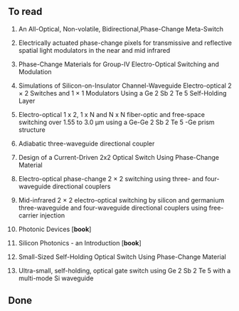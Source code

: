 ## To read

1. An	All-Optical,	Non-volatile,	Bidirectional,Phase-Change	Meta-Switch

2. Electrically actuated phase-change pixels for transmissive and reflective spatial light modulators in the near and mid infrared

3. Phase-Change Materials for Group-IV Electro-Optical Switching and Modulation

4. Simulations of Silicon-on-Insulator Channel-Waveguide Electro-optical 2 × 2 Switches and 1 × 1 Modulators Using a Ge 2 Sb 2 Te 5 Self-Holding Layer

5. Electro-optical 1 x 2, 1 x N and N x N fiber-optic and free-space switching over 1.55 to 3.0 μm using a Ge-Ge 2 Sb 2 Te 5 -Ge prism structure

6. Adiabatic	three-waveguide	directional coupler

7. Design of a Current-Driven 2x2 Optical Switch Using Phase-Change Material

8. Electro-optical phase-change 2 × 2 switching using three- and four-waveguide directional couplers

9. Mid-infrared 2 × 2 electro-optical switching by silicon and germanium three-waveguide and four-waveguide directional couplers using free-carrier injection

10. Photonic Devices [**book**]

11. Silicon Photonics - an Introduction [**book**]

12. Small-Sized Self-Holding Optical Switch Using Phase-Change Material

13. Ultra-small, self-holding, optical gate switch using Ge 2 Sb 2 Te 5 with a multi-mode Si waveguide

## Done
